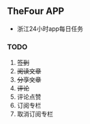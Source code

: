 ## TheFour APP 

- 浙江24小时app每日任务

### TODO

1. ~~签到~~
2. ~~阅读文章~~
3. ~~分享文章~~
4. ~~评论~~
5. 评论点赞
6. 订阅专栏
7. 取消订阅专栏

